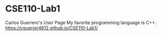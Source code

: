 # CSE110-Lab1
Carlos Guerrero's User Page
My favorite programming language is C++.
https://cguerrer4612.github.io/CSE110-Lab1/